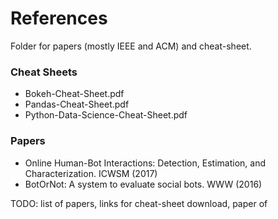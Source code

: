 # References

Folder for papers (mostly IEEE and ACM) and cheat-sheet.

### Cheat Sheets
- Bokeh-Cheat-Sheet.pdf
- Pandas-Cheat-Sheet.pdf
- Python-Data-Science-Cheat-Sheet.pdf

### Papers
- Online Human-Bot Interactions: Detection, Estimation, and Characterization. ICWSM (2017)
- BotOrNot: A system to evaluate social bots. WWW (2016)


TODO: list of papers, links for cheat-sheet download, paper of
